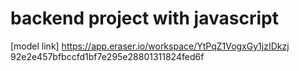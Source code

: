 # backend project with javascript
[model link] https://app.eraser.io/workspace/YtPqZ1VogxGy1jzIDkzj
 92e2e457bfbccfd1bf7e295e28801311824fed6f
